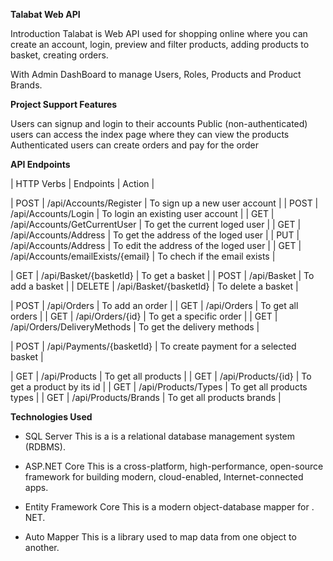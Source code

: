 **Talabat Web API**

Introduction
Talabat is Web API used for shopping online where you can create an account, login, preview and filter products, adding products to basket, creating orders.

With Admin DashBoard to manage Users, Roles, Products and Product Brands.

**Project Support Features**

Users can signup and login to their accounts
Public (non-authenticated) users can access the index page where they can view the products
Authenticated users can create orders and pay for the order

**API Endpoints**

| HTTP Verbs | Endpoints | Action |

| POST | /api/Accounts/Register | To sign up a new user account |
| POST | /api/Accounts/Login | To login an existing user account |
| GET | /api/Accounts/GetCurrentUser | To get the current loged user |
| GET | /api/Accounts/Address | To get the address of the loged user |
| PUT | /api/Accounts/Address | To edit the address of the loged user |
| GET | /api/Accounts/emailExists/{email} | To chech if the email exists |

| GET | /api/Basket/{basketId} | To get a basket |
| POST | /api/Basket | To add a basket |
| DELETE | /api/Basket/{basketId} | To delete a basket |

| POST | /api/Orders | To add an order |
| GET | /api/Orders | To get all orders |
| GET | /api/Orders/{id} | To get a specific order |
| GET | /api/Orders/DeliveryMethods | To get the delivery methods |

| POST | /api/Payments/{basketId} | To create payment for a selected basket |

| GET | /api/Products | To get all products |
| GET | /api/Products/{id} | To get a product by its id |
| GET | /api/Products/Types | To get all products types |
| GET | /api/Products/Brands | To get all products brands |

**Technologies Used**

- SQL Server This is a is a relational database management system (RDBMS).
* ASP.NET Core This is a cross-platform, high-performance, open-source framework for building modern, cloud-enabled, Internet-connected apps.
+ Entity Framework Core This is a modern object-database mapper for . NET.
- Auto Mapper This is a library used to map data from one object to another.
